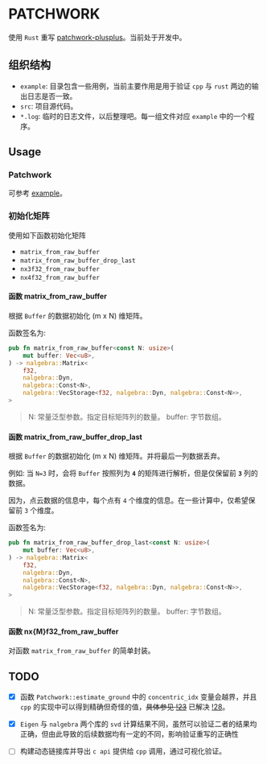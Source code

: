 # PATCHWORK

使用 `Rust` 重写 [patchwork-plusplus](https://github.com/url-kaist/patchwork-plusplus)。当前处于开发中。

## 组织结构

* `example`: 目录包含一些用例，当前主要作用是用于验证 `cpp` 与 `rust` 两边的输出日志是否一致。
* `src`: 项目源代码。
* `*.log`: 临时的日志文件，以后整理吧。每一组文件对应 `example` 中的一个程序。

## Usage

### Patchwork

可参考 [example](./examples/readbin.rs)。

### 初始化矩阵

使用如下函数初始化矩阵

* `matrix_from_raw_buffer`
* `matrix_from_raw_buffer_drop_last`
* `nx3f32_from_raw_buffer`
* `nx4f32_from_raw_buffer`

#### 函数 matrix_from_raw_buffer

根据 `Buffer` 的数据初始化 (m x N) 维矩阵。

函数签名为:

``` rust
pub fn matrix_from_raw_buffer<const N: usize>(
    mut buffer: Vec<u8>,
) -> nalgebra::Matrix<
    f32,
    nalgebra::Dyn,
    nalgebra::Const<N>,
    nalgebra::VecStorage<f32, nalgebra::Dyn, nalgebra::Const<N>>,
>
```

> N: 常量泛型参数。指定目标矩阵列的数量。
> buffer: 字节数组。

#### 函数 matrix_from_raw_buffer_drop_last

根据 `Buffer` 的数据初始化 (m x N) 维矩阵。并将最后一列数据丢弃。

例如: 当 `N=3` 时，会将 `Buffer` 按照列为 **`4`** 的矩阵进行解析，但是仅保留前 **`3`** 列的数据。

因为，点云数据的信息中，每个点有 `4` 个维度的信息。在一些计算中，仅希望保留前 `3` 个维度。

函数签名为:

``` rust
pub fn matrix_from_raw_buffer_drop_last<const N: usize>(
    mut buffer: Vec<u8>,
) -> nalgebra::Matrix<
    f32,
    nalgebra::Dyn,
    nalgebra::Const<N>,
    nalgebra::VecStorage<f32, nalgebra::Dyn, nalgebra::Const<N>>,
> 
```

> N: 常量泛型参数。指定目标矩阵列的数量。
> buffer: 字节数组。

#### 函数 nx{M}f32_from_raw_buffer

对函数 `matrix_from_raw_buffer` 的简单封装。

## TODO

* [x] 函数 `Patchwork::estimate_ground` 中的 `concentric_idx` 变量会越界，并且 `cpp` 的实现中可以得到精确但奇怪的值，~~具体参见 [!23](https://github.com/url-kaist/patchwork-plusplus/issues/23)~~ 已解决 [!28](https://github.com/url-kaist/patchwork-plusplus/pull/28/files)。

* [x] `Eigen` 与 `nalgebra` 两个库的 `svd` 计算结果不同，虽然可以验证二者的结果均正确，但由此导致的后续数据均有一定的不同，影响验证重写的正确性

* [ ] 构建动态链接库并导出 `c api` 提供给 `cpp` 调用，通过可视化验证。
